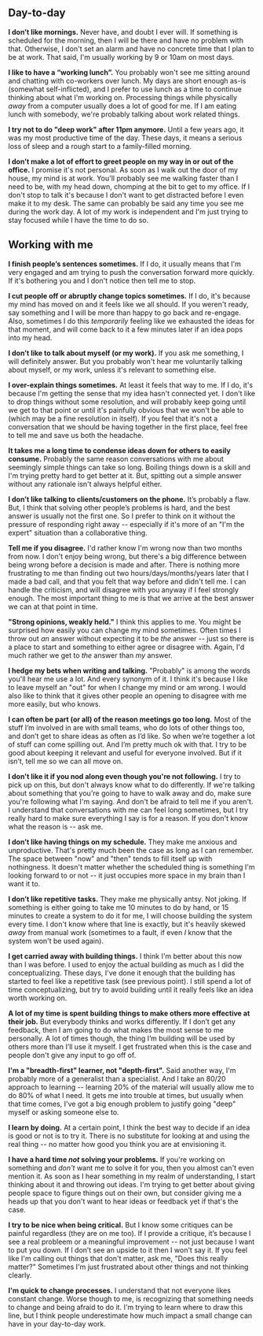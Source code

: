 ## Day-to-day

**I don’t like mornings.**
Never have,
and doubt I ever will.
If something is scheduled for the morning,
then I will be there and have no problem with that.
Otherwise,
I don't set an alarm and have no concrete time that I plan to be at work.
That said,
I'm usually working by 9 or 10am on most days.

**I like to have a “working lunch”.**
You probably won't see me sitting around and chatting with co-workers over lunch.
My days are short enough as-is (somewhat self-inflicted),
and I prefer to use lunch as a time to continue thinking about what I'm working on.
Processing things while physically *away* from a computer usually does a lot of good for me.
If I am eating lunch with somebody,
we're probably talking about work related things.

**I try not to do "deep work" after 11pm anymore.**
Until a few years ago,
it was my most productive time of the day.
These days,
it means a serious loss of sleep and a rough start to a family-filled morning.

**I don’t make a lot of effort to greet people on my way in or out of the office.**
I promise it's not personal.
As soon as I walk out the door of my house,
my mind is at work.
You'll probably see me walking faster than I need to be,
with my head down,
chomping at the bit to get to my office.
If I don't stop to talk it's because I don't want to get distracted before I even make it to my desk.
The same can probably be said any time you see me during the work day.
A lot of my work is independent and I'm just trying to stay focused while I have the time to do so.

## Working with me

**I finish people’s sentences sometimes.**
If I do,
it usually means that I'm very engaged and am trying to push the conversation forward more quickly.
If it's bothering you and I don't notice then tell me to stop.

**I cut people off or abruptly change topics sometimes.**
If I do, it's because my mind has moved on and it feels like we all should.
If you weren't ready,
say something and I will be more than happy to go back and re-engage.
Also, sometimes I do this *temporarily* feeling like we exhausted the ideas for that moment,
and will come back to it a few minutes later if an idea pops into my head.

**I don’t like to talk about myself (or my work).**
If you ask me something,
I will definitely answer.
But you probably won't hear me voluntarily talking about myself,
or my work,
unless it's relevant to something else.

**I over-explain things sometimes.**
At least it feels that way to me.
If I do,
it's because I'm getting the sense that my idea hasn't connected yet.
I don't like to drop things without some resolution,
and will probably keep going until we get to that point
or until it's painfully obvious that we won't be able to
(which may be a fine resolution in itself).
If you feel that it's not a conversation that we should be having together in the first place,
feel free to tell me and save us both the headache.

**It takes me a long time to condense ideas down for others to easily consume.**
Probably the same reason conversations with me about seemingly simple things can take so long.
Boiling things down is a skill and I'm trying pretty hard to get better at it.
But, spitting out a simple answer without any rationale isn't always helpful either.

**I don’t like talking to clients/customers on the phone.**
It’s probably a flaw.
But,
I think that solving other people’s problems is hard,
and the best answer is usually not the first one.
So I prefer to think on it without the pressure of responding right away --
especially if it's more of an "I'm the expert" situation than a collaborative thing.

**Tell me if you disagree.**
I'd rather know I'm wrong now than two months from now.
I don't enjoy being wrong,
but there's a big difference between being wrong before a decision is made and after.
There is nothing more frustrating to me than finding out two hours/days/months/years later that I made a bad call,
and that you felt that way before and didn't tell me.
I can handle the criticism,
and will disagree with you anyway if I feel strongly enough.
The most important thing to me is that we arrive at the best answer we can at that point in time.

**"Strong opinions, weakly held."**
I think this applies to me.
You might be surprised how easily you can change my mind sometimes.
Often times I throw out *an* answer without expecting it to be *the* answer --
just so there is a place to start and something to either agree or disagree with.
Again, I'd much rather we get to *the* answer than *my* answer.

**I hedge my bets when writing and talking.**
"Probably" is among the words you'll hear me use a lot.
And every synonym of it.
I think it's because I like to leave myself an "out" for when I change my mind or am wrong.
I would also like to think that it gives other people an opening to disagree with me more easily,
but who knows.

**I can often be part (or all) of the reason meetings go too long.**
Most of the stuff I’m involved in are with small teams,
who do lots of other things too,
and don’t get to share ideas as often as I’d like.
So when we’re together a lot of stuff can come spilling out.
And I’m pretty much ok with that.
I try to be good about keeping it relevant and useful for everyone involved.
But if it isn’t,
tell me so we can all move on.

**I don't like it if you nod along even though you're not following.**
I try to pick up on this,
but don't always know what to do differently.
If we're talking about something that you're going to have to walk away and do,
make sure you're following what I'm saying.
And don't be afraid to tell me if you aren't.
I understand that conversations with me can feel long sometimes,
but I try really hard to make sure everything I say is for a reason.
If you don't know what the reason is -- ask me.

**I don’t like having things on my schedule.**
They make me anxious and unproductive.
That's pretty much been the case as long as I can remember.
The space between "now" and "then" tends to fill itself up with nothingness.
It doesn't matter whether the scheduled thing is something I'm looking forward to or not --
it just occupies more space in my brain than I want it to.

**I don’t like repetitive tasks.**
They make me physically antsy.
Not joking.
If something is either going to take me 10 minutes to do by hand,
or 15 minutes to create a system to do it for me,
I will choose building the system every time.
I don't know where that line is exactly,
but it's heavily skewed *away* from manual work
(sometimes to a fault, if even *I* know that the system won't be used again).

**I get carried away with building things.**
I think I'm better about this now than I was before.
I used to enjoy the actual building as much as I did the conceptualizing.
These days,
I've done it enough that the building has started to feel like a repetitive task (see previous point).
I still spend a lot of time conceptualizing,
but try to avoid building until it really feels like an idea worth working on.

**A lot of my time is spent building things to make others more effective at their job.**
But everybody thinks and works differently.
If I don’t get any feedback,
then I am going to do what makes the most sense to me personally.
A lot of times though,
the thing I’m building will be used by others more than I’ll use it myself.
I get frustrated when this is the case and people don't give any input to go off of.

**I'm a "breadth-first" learner, not "depth-first".**
Said another way, I'm probably more of a generalist than a specialist.
And I take an 80/20 approach to learning --
learning 20% of the material will usually allow me to do 80% of what I need.
It gets me into trouble at times,
but usually when that time comes,
I've got a big enough problem to justify going "deep" myself or asking someone else to.

**I learn by doing.**
At a certain point, I think the best way to decide if an idea is good or not is to try it.
There is no substitute for looking at and using the real thing --
no matter how good you think you are at envisioning it.

**I have a hard time *not* solving your problems.**
If you're working on something and *don't* want me to solve it for you,
then you almost can't even mention it.
As soon as I hear something in my realm of understanding,
I start thinking about it and throwing out ideas.
I'm trying to get better about giving people space to figure things out on their own,
but consider giving me a heads up that you don't want to hear ideas or feedback yet if that's the case.

**I try to be nice when being critical.**
But I know some critiques can be painful regardless (they are on me too).
If I provide a critique,
it’s because I see a real probleem or a meaningful improvement --
not just because I want to put you down.
If I don’t see an upside to it then I won't say it.
If you feel like I'm calling out things that don't matter,
ask me, "Does this really matter?"
Sometimes I'm just frustrated about other things and not thinking clearly.

**I'm quick to change processes.**
I understand that not everyone likes constant change.
Worse though to me,
is recognizing that something needs to change and being afraid to do it.
I'm trying to learn where to draw this line,
but I think people underestimate how much impact a small change can have in your day-to-day work.
